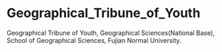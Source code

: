 # Geographical_Tribune_of_Youth
Geographical Tribune of Youth, Geographical Sciences(National Base), School of Geographical Sciences, Fujian Normal University.

